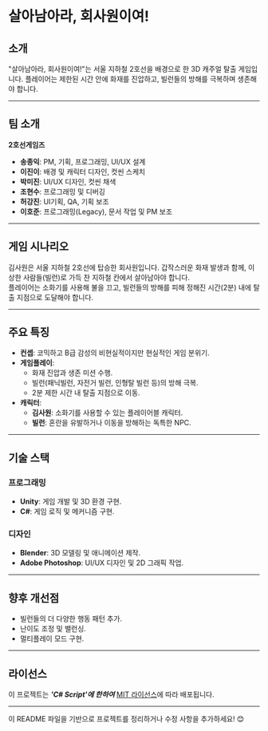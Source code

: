 # **살아남아라, 회사원이여!**

## **소개**
"살아남아라, 회사원이여!"는 서울 지하철 2호선을 배경으로 한 3D 캐주얼 탈출 게임입니다. 플레이어는 제한된 시간 안에 화재를 진압하고, 빌런들의 방해를 극복하며 생존해야 합니다.

---

## **팀 소개**
**2호선게임즈**

- **송종익**: PM, 기획, 프로그래밍, UI/UX 설계  
- **이진이**: 배경 및 캐릭터 디자인, 컷씬 스케치
- **박미진**: UI/UX 디자인, 컷씬 채색
- **조현수**: 프로그래밍 및 디버깅  
- **허강진**: UI기획, QA, 기획 보조  
- **이호준**: 프로그래밍(Legacy), 문서 작업 및 PM 보조  

---

## **게임 시나리오**
김사원은 서울 지하철 2호선에 탑승한 회사원입니다. 갑작스러운 화재 발생과 함께, 이상한 사람들(빌런)로 가득 찬 지하철 칸에서 살아남아야 합니다.  
플레이어는 소화기를 사용해 불을 끄고, 빌런들의 방해를 피해 정해진 시간(2분) 내에 탈출 지점으로 도달해야 합니다.

---

## **주요 특징**
- **컨셉**: 코믹하고 B급 감성의 비현실적이지만 현실적인 게임 분위기.  
- **게임플레이**:
  - 화재 진압과 생존 미션 수행.
  - 빌런(패닉빌런, 자전거 빌런, 인형탈 빌런 등)의 방해 극복.
  - 2분 제한 시간 내 탈출 지점으로 이동.  
- **캐릭터**:
  - **김사원**: 소화기를 사용할 수 있는 플레이어블 캐릭터.
  - **빌런**: 혼란을 유발하거나 이동을 방해하는 독특한 NPC.

---

## **기술 스택**
### **프로그래밍**
- **Unity**: 게임 개발 및 3D 환경 구현.
- **C#**: 게임 로직 및 메커니즘 구현.

### **디자인**
- **Blender**: 3D 모델링 및 애니메이션 제작.
- **Adobe Photoshop**: UI/UX 디자인 및 2D 그래픽 작업.


---

## **향후 개선점**
- 빌런들의 더 다양한 행동 패턴 추가.
- 난이도 조정 및 밸런싱.
- 멀티플레이 모드 구현.

---

## **라이선스**
이 프로젝트는 ***'C# Script'에 한하여*** [MIT 라이선스](https://opensource.org/licenses/MIT)에 따라 배포됩니다.

---

이 README 파일을 기반으로 프로젝트를 정리하거나 수정 사항을 추가하세요! 😊
